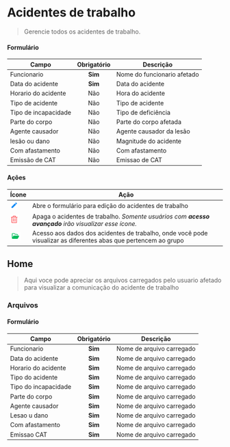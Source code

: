 # Acidentes de trabalho

> Gerencie todos os acidentes de trabalho.

#### Formulário

| Campo                | Obrigatório | Descrição                   |
| -------------------- | :---------: | --------------------------- |
| Funcionario          |   **Sim**   | Nome do funcionario afetado |
| Data do acidente     |   **Sim**   | Data do acidente            |
| Horario do acidente  |     Não     | Hora do acidente            |
| Tipo de acidente     |     Não     | Tipo de acidente            |
| Tipo de incapacidade |     Não     | Tipo de deficiência         |
| Parte do corpo       |     Não     | Parte do corpo afetada      |
| Agente causador      |     Não     | Agente causador da lesão    |
| lesão ou dano        |     Não     | Magnitude do acidente       |
| Com afastamento      |     Não     | Com afastamento             |
| Emissão de CAT       |     Não     | Emissao de CAT              |

#### Ações

| Ícone                                      | Ação                                                                                                            |
| ------------------------------------------ | --------------------------------------------------------------------------------------------------------------- |
| ![logo](../../assets/icons/Pencil.png)     | Abre o formulário para edição do acidentes de trabalho                                                          |
| ![logo](../../assets/icons/Trash.png)      | Apaga o acidentes de trabalho. _Somente usuários com **acesso avançado** irão visualizar esse ícone._           |
| ![logo](../../assets/icons/FolderOpen.png) | Acesso aos dados dos acidentes de trabalho, onde você pode visualizar as diferentes abas que pertencem ao grupo |

## Home

> Aqui voce pode apreciar os arquivos carregados pelo usuario afetado para visualizar a comunicação do acidente de trabalho

### Arquivos

#### Formulário

| Campo                | Obrigatório | Descrição                 |
| -------------------- | :---------: | ------------------------- |
| Funcionario          |   **Sim**   | Nome de arquivo carregado |
| Data do acidente     |   **Sim**   | Nome de arquivo carregado |
| Horario do acidente  |   **Sim**   | Nome de arquivo carregado |
| Tipo do acidente     |   **Sim**   | Nome de arquivo carregado |
| Tipo do incapacidade |   **Sim**   | Nome de arquivo carregado |
| Parte do corpo       |   **Sim**   | Nome de arquivo carregado |
| Agente causador      |   **Sim**   | Nome de arquivo carregado |
| Lesao u dano         |   **Sim**   | Nome de arquivo carregado |
| Com afastamento      |   **Sim**   | Nome de arquivo carregado |
| Emissao CAT          |   **Sim**   | Nome de arquivo carregado |
